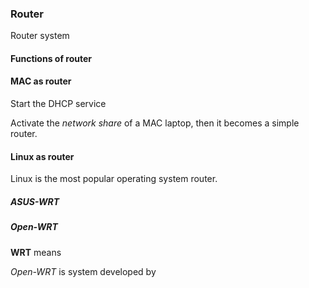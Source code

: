 ### Router

Router system 

#### Functions of router

#### MAC as router

Start the DHCP service

Activate the _network share_ of a MAC laptop, then it becomes a simple router.

#### Linux as router
Linux is the most popular operating system router.


##### ASUS-WRT

##### Open-WRT
**WRT** means 

_Open-WRT_ is system developed by 
